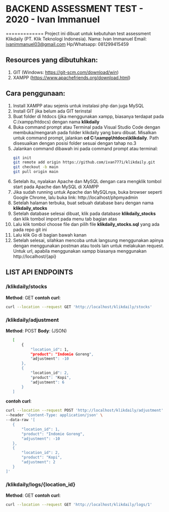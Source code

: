 # BACKEND ASSESSMENT TEST - 2020 - Ivan Immanuel
=============
Project ini dibuat untuk kebutuhan test assessment Klikdaily (PT. Klik Teknologi Indonesia).
Nama: Ivan Immanuel
Email: ivanimmanuel03@gmail.com
Hp/Whatsapp: 081299415459

 ## Resources yang dibutuhkan:
 1. GIT (Windows: https://git-scm.com/download/win)
 2. XAMPP (https://www.apachefriends.org/download.html)
 
 ## Cara penggunaan:
 1. Install XAMPP atau sejenis untuk instalasi php dan juga MySQL
 2. Install GIT jika belum ada GIT terinstal
 3. Buat folder di htdocs (jika menggunakan xampp, biasanya terdapat pada C:/xampp/htdocs) dengan nama **klikdaily**
 4. Buka command prompt atau Terminal pada Visual Studio Code dengan membuka/mengarah pada folder klikdaily yang baru dibuat. Misalkan untuk command prompt, jalankan **cd C:\xampp\htdocs\klikdaily**. Path disesuaikan dengan posisi folder sesuai dengan tahap no.3
 5. Jalankan command dibawah ini pada command prompt atau terminal: 
    ```sh
    git init
    git remote add origin https://github.com/ivan777i/klikdaily.git
    git checkout -b main
    git pull origin main
    ```
 6. Setelah itu, nyalakan Apache dan MySQL dengan cara mengklik tombol start pada Apache dan MySQL di XAMPP
 7. Jika sudah running untuk Apache dan MySQLnya, buka browser seperti Google Chrome, lalu buka link: http://localhost/phpmyadmin
 8. Setelah halaman terbuka, buat sebuah database baru dengan nama **klikdaily_stocks**
 9. Setelah database selesai dibuat, klik pada database **klikdaily_stocks** dan klik tombol import pada menu tab bagian atas
 10. Lalu klik tombol choose file dan pilih file **klikdaily_stocks.sql** yang ada pada repo git ini
 11. Lalu klik Go di bagian bawah kanan
 12. Setelah selesai, silahkan mencoba untuk langsung menggunakan apinya dengan menggunakan postman atau tools lain untuk melakukan request. Untuk url, apabila menggunakan xampp biasanya menggunakan http://localhost/{api}

 ## LIST API ENDPOINTS
 ###  /klikdaily/stocks
 **Method**: GET
 **contoh curl**: 
 ```sh
 curl --location --request GET 'http://localhost/klikdaily/stocks'
 ```

 ###  /klikdaily/adjustment
 **Method**: POST
 **Body**: (JSON)
 ```sh
    [
        {
            "location_id": 1,
            "product": "Indomie Goreng",
            "adjustment": -10
        },
        {
            "location_id": 2,
            "product": "Kopi",
            "adjustment": 6
        }
    ]
 ```
 **contoh curl**: 
 ```sh
 curl --location --request POST 'http://localhost/klikdaily/adjustment' \
--header 'Content-Type: application/json' \
--data-raw '[
    {
        "location_id": 1,
        "product": "Indomie Goreng",
        "adjustment": -10
    },
    {
        "location_id": 2,
        "product": "Kopi",
        "adjustment": 2
    }
]'
 ```

 ###  /klikdaily/logs/{location_id}
 **Method**: GET
 **contoh curl**: 
 ```sh
 curl --location --request GET 'http://localhost/klikdaily/logs/1'
 ```
